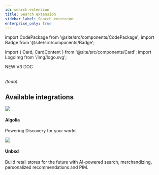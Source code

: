 ```yaml
---
id: search-extension
title: Search extension
sidebar_label: Search extension
enterprise_only: true
---
```


import CodePackage from '@site/src/components/CodePackage';
import Badge from '@site/src/components/Badge';

import { Card, CardContent } from '@site/src/components/Card';
import LogoImg from '/img/logo.svg';


<Badge variant="green">NEW V3 DOC</Badge><br/><br/>

<CodePackage name="@deity/falcon-search-extension" /> 

_(todo)_

## Available integrations

<div className="flex">
  <Card to="/docs/integrations/algolia">
    <div className="round-icon">
      <img src="/docs/img/icons/algolia.svg" />
    </div>
    <h4>Algolia</h4>
    <p>
      Powering Discovery for your world.
    </p>
  </Card>
   <Card to="/docs/integrations/unbxd">
    <div className="round-icon">
      <img src="/docs/img/icons/unbxd.svg" />
    </div>
    <h4>Unbxd</h4>
    <p>Build retail stores for the future with AI-powered search, merchandizing, personalized recommendations and PIM.</p>
  </Card>
</div>